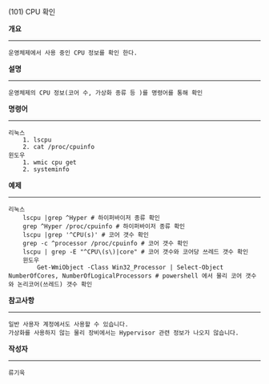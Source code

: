 (101) CPU 확인

**개요**
***
	운영체제에서 사용 중인 CPU 정보를 확인 한다.

**설명**
***
	운영체제의 CPU 정보(코어 수, 가상화 종류 등 )를 명령어를 통해 확인


**명령어**
***
	리눅스
		1. lscpu
		2. cat /proc/cpuinfo
	윈도우
		1. wmic cpu get
		2. systeminfo


**예제**
***
	리눅스
		lscpu |grep ^Hyper # 하이퍼바이저 종류 확인
		grep ^Hyper /proc/cpuinfo # 하이퍼바이저 종류 확인
		lscpu |grep '^CPU(s)' # 코어 갯수 확인
		grep -c ^processor /proc/cpuinfo # 코어 갯수 확인
  		lscpu | grep -E "^CPU\(s\)|core" # 코어 갯수와 코어당 쓰레드 갯수 확인
    	윈도우
     		Get-WmiObject -Class Win32_Processor | Select-Object NumberOfCores, NumberOfLogicalProcessors # powershell 에서 물리 코어 갯수와 논리코어(쓰레드) 갯수 확인


**참고사항**
***
	일반 사용자 계정에서도 사용할 수 있습니다.
	가상화를 사용하지 않는 물리 장비에서는 Hypervisor 관련 정보가 나오지 않습니다.

**작성자**
***
	류기욱
